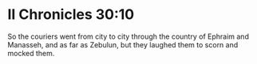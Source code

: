 # II Chronicles 30:10

So the couriers went from city to city through the country of Ephraim and Manasseh, and as far as Zebulun, but they laughed them to scorn and mocked them.
